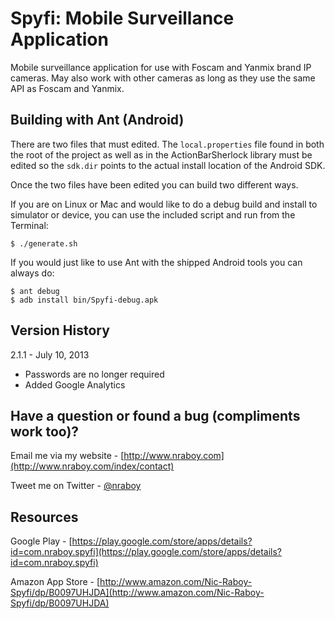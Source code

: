 Spyfi: Mobile Surveillance Application
==============================

Mobile surveillance application for use with Foscam and Yanmix brand IP cameras.  May 
also work with other cameras as long as they use the same API as Foscam and Yanmix.


Building with Ant (Android)
-------------

There are two files that must edited.  The `local.properties` file found in both the root 
of the project as well as in the ActionBarSherlock library must be edited so the `sdk.dir` points 
to the actual install location of the Android SDK.

Once the two files have been edited you can build two different ways.

If you are on Linux or Mac and would like to do a debug build and install to simulator or device, you 
can use the included script and run from the Terminal:

    $ ./generate.sh

If you would just like to use Ant with the shipped Android tools you can always do:

    $ ant debug
    $ adb install bin/Spyfi-debug.apk
   

Version History
-------------

2.1.1 - July 10, 2013

* Passwords are no longer required
* Added Google Analytics


Have a question or found a bug (compliments work too)?
-------------

Email me via my website - [http://www.nraboy.com](http://www.nraboy.com/index/contact)

Tweet me on Twitter - [@nraboy](https://www.twitter.com/nraboy)


Resources
-------------

Google Play - [https://play.google.com/store/apps/details?id=com.nraboy.spyfi](https://play.google.com/store/apps/details?id=com.nraboy.spyfi)

Amazon App Store - [http://www.amazon.com/Nic-Raboy-Spyfi/dp/B0097UHJDA](http://www.amazon.com/Nic-Raboy-Spyfi/dp/B0097UHJDA)